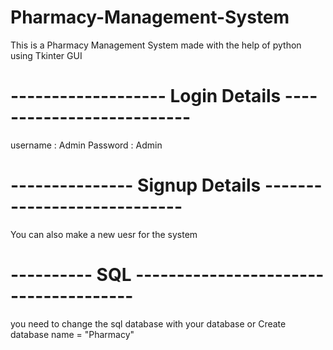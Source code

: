# Pharmacy-Management-System
This is a Pharmacy Management System made with the help of python using Tkinter GUI


# ------------------- Login Details --------------------------

username : Admin
Password : Admin

# --------------- Signup Details ----------------------------

You can also make a new uesr for the system 

# ---------- SQL --------------------------------------
you need to change the sql database with your database 
or 
Create database name = "Pharmacy"
